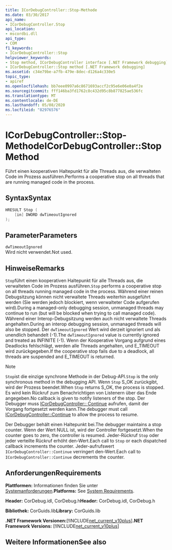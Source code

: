 ```yaml
---
title: ICorDebugController::Stop-Methode
ms.date: 03/30/2017
api_name:
- ICorDebugController.Stop
api_location:
- mscordbi.dll
api_type:
- COM
f1_keywords:
- ICorDebugController::Stop
helpviewer_keywords:
- Stop method, ICorDebugController interface [.NET Framework debugging]
- ICorDebugController::Stop method [.NET Framework debugging]
ms.assetid: c34e79be-a7fb-479e-8dec-d126a4c330e5
topic_type:
- apiref
ms.openlocfilehash: bb7eee0997a6c8671693accf2c95e6e06e0a4f2e
ms.sourcegitcommit: fff146ba3fd1762c8c432d95c8b877825ae536fc
ms.translationtype: MT
ms.contentlocale: de-DE
ms.lasthandoff: 05/08/2020
ms.locfileid: "82976576"
---
```

# <a name="icordebugcontrollerstop-method"></a><span data-ttu-id="f9a80-102">ICorDebugController::Stop-Methode</span><span class="sxs-lookup"><span data-stu-id="f9a80-102">ICorDebugController::Stop Method</span></span>
<span data-ttu-id="f9a80-103">Führt einen kooperativen Haltepunkt für alle Threads aus, die verwalteten Code im Prozess ausführen.</span><span class="sxs-lookup"><span data-stu-id="f9a80-103">Performs a cooperative stop on all threads that are running managed code in the process.</span></span>  
  
## <a name="syntax"></a><span data-ttu-id="f9a80-104">Syntax</span><span class="sxs-lookup"><span data-stu-id="f9a80-104">Syntax</span></span>  
  
```cpp  
HRESULT Stop (  
    [in] DWORD dwTimeoutIgnored  
);  
```  
  
## <a name="parameters"></a><span data-ttu-id="f9a80-105">Parameter</span><span class="sxs-lookup"><span data-stu-id="f9a80-105">Parameters</span></span>  
 `dwTimeoutIgnored`  
 <span data-ttu-id="f9a80-106">Wird nicht verwendet.</span><span class="sxs-lookup"><span data-stu-id="f9a80-106">Not used.</span></span>  
  
## <a name="remarks"></a><span data-ttu-id="f9a80-107">Hinweise</span><span class="sxs-lookup"><span data-stu-id="f9a80-107">Remarks</span></span>  
 <span data-ttu-id="f9a80-108">`Stop`führt einen kooperativen Haltepunkt für alle Threads aus, die verwalteten Code im Prozess ausführen.</span><span class="sxs-lookup"><span data-stu-id="f9a80-108">`Stop` performs a cooperative stop on all threads running managed code in the process.</span></span> <span data-ttu-id="f9a80-109">Während einer reinen Debugsitzung können nicht verwaltete Threads weiterhin ausgeführt werden (Sie werden jedoch blockiert, wenn verwalteter Code aufgerufen wird).</span><span class="sxs-lookup"><span data-stu-id="f9a80-109">During a managed-only debugging session, unmanaged threads may continue to run (but will be blocked when trying to call managed code).</span></span> <span data-ttu-id="f9a80-110">Während einer Interop-Debugsitzung werden auch nicht verwaltete Threads angehalten.</span><span class="sxs-lookup"><span data-stu-id="f9a80-110">During an interop debugging session, unmanaged threads will also be stopped.</span></span> <span data-ttu-id="f9a80-111">Der `dwTimeoutIgnored` Wert wird derzeit ignoriert und als unendlich behandelt (-1).</span><span class="sxs-lookup"><span data-stu-id="f9a80-111">The `dwTimeoutIgnored` value is currently ignored and treated as INFINITE (-1).</span></span> <span data-ttu-id="f9a80-112">Wenn der Kooperative Vorgang aufgrund eines Deadlocks fehlschlägt, werden alle Threads angehalten, und E_TIMEOUT wird zurückgegeben.</span><span class="sxs-lookup"><span data-stu-id="f9a80-112">If the cooperative stop fails due to a deadlock, all threads are suspended and E_TIMEOUT is returned.</span></span>  
  
> [!NOTE]
> <span data-ttu-id="f9a80-113">`Stop`ist die einzige synchrone Methode in der Debug-API.</span><span class="sxs-lookup"><span data-stu-id="f9a80-113">`Stop` is the only synchronous method in the debugging API.</span></span> <span data-ttu-id="f9a80-114">Wenn `Stop` S_OK zurückgibt, wird der Prozess beendet.</span><span class="sxs-lookup"><span data-stu-id="f9a80-114">When `Stop` returns S_OK, the process is stopped.</span></span> <span data-ttu-id="f9a80-115">Es wird kein Rückruf zum Benachrichtigen von Listenern über das Ende angegeben.</span><span class="sxs-lookup"><span data-stu-id="f9a80-115">No callback is given to notify listeners of the stop.</span></span> <span data-ttu-id="f9a80-116">Der Debugger muss [ICorDebugController:: Continue](icordebugcontroller-continue-method.md) aufrufen, damit der Vorgang fortgesetzt werden kann.</span><span class="sxs-lookup"><span data-stu-id="f9a80-116">The debugger must call [ICorDebugController::Continue](icordebugcontroller-continue-method.md) to allow the process to resume.</span></span>  
  
 <span data-ttu-id="f9a80-117">Der Debugger behält einen Haltepunkt bei.</span><span class="sxs-lookup"><span data-stu-id="f9a80-117">The debugger maintains a stop counter.</span></span> <span data-ttu-id="f9a80-118">Wenn der Wert NULL ist, wird der Controller fortgesetzt.</span><span class="sxs-lookup"><span data-stu-id="f9a80-118">When the counter goes to zero, the controller is resumed.</span></span> <span data-ttu-id="f9a80-119">Jeder-Rückruf `Stop` oder jeder verteilte Rückruf erhöht den-Wert.</span><span class="sxs-lookup"><span data-stu-id="f9a80-119">Each call to `Stop` or each dispatched callback increments the counter.</span></span> <span data-ttu-id="f9a80-120">Jeder-aufrufswert `ICorDebugController::Continue` verringert den-Wert.</span><span class="sxs-lookup"><span data-stu-id="f9a80-120">Each call to `ICorDebugController::Continue` decrements the counter.</span></span>  
  
## <a name="requirements"></a><span data-ttu-id="f9a80-121">Anforderungen</span><span class="sxs-lookup"><span data-stu-id="f9a80-121">Requirements</span></span>  
 <span data-ttu-id="f9a80-122">**Plattformen:** Informationen finden Sie unter [Systemanforderungen](../../get-started/system-requirements.md).</span><span class="sxs-lookup"><span data-stu-id="f9a80-122">**Platforms:** See [System Requirements](../../get-started/system-requirements.md).</span></span>  
  
 <span data-ttu-id="f9a80-123">**Header:** CorDebug.idl, CorDebug.h</span><span class="sxs-lookup"><span data-stu-id="f9a80-123">**Header:** CorDebug.idl, CorDebug.h</span></span>  
  
 <span data-ttu-id="f9a80-124">**Bibliothek:** CorGuids.lib</span><span class="sxs-lookup"><span data-stu-id="f9a80-124">**Library:** CorGuids.lib</span></span>  
  
 <span data-ttu-id="f9a80-125">**.NET Framework Versionen:**[!INCLUDE[net_current_v10plus](../../../../includes/net-current-v10plus-md.md)]</span><span class="sxs-lookup"><span data-stu-id="f9a80-125">**.NET Framework Versions:** [!INCLUDE[net_current_v10plus](../../../../includes/net-current-v10plus-md.md)]</span></span>  
  
## <a name="see-also"></a><span data-ttu-id="f9a80-126">Weitere Informationen</span><span class="sxs-lookup"><span data-stu-id="f9a80-126">See also</span></span>
